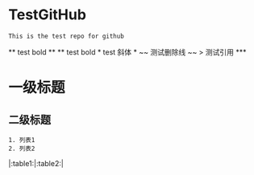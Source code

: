 # TestGitHub
    This is the test repo for github
** test bold **
** test bold
    * test 斜体 *
    ~~ 测试删除线 ~~
    > 测试引用
    ***
# 一级标题
## 二级标题
    1. 列表1
    2. 列表2

|:table1:|:table2:|
